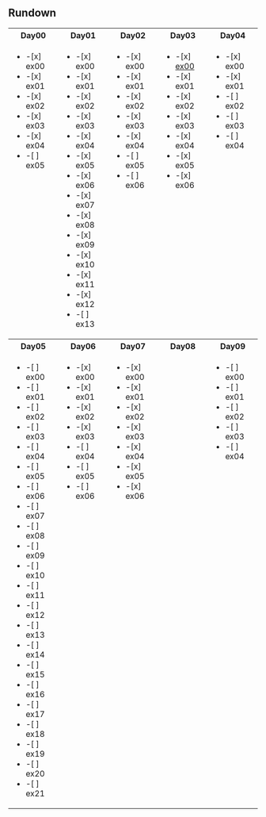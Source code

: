 ## Rundown
<table>
  <tr>
      <th>Day00</th>
      <th>Day01</th>
      <th>Day02</th>
      <th>Day03</th>
      <th>Day04</th>
  </tr>
  <tr valign="top">
    <td><ul>
<li>-[x] ex00</li>
<li>-[x] ex01</li>
<li>-[x] ex02</li>
<li>-[x] ex03</li>
<li>-[x] ex04</li>
<li>-[ ] ex05</li>
    </ul></td>
    <td><ul>
<li>-[x] ex00</li>
<li>-[x] ex01</li>
<li>-[x] ex02</li>
<li>-[x] ex03</li>
<li>-[x] ex04</li>
<li>-[x] ex05</li>
<li>-[x] ex06</li>
<li>-[x] ex07</li>
<li>-[x] ex08</li>
<li>-[x] ex09</li>
<li>-[x] ex10</li>
<li>-[x] ex11</li>
<li>-[x] ex12</li>
<li>-[ ] ex13</li>
    </ul></td>
    <td><ul>
<li>-[x] ex00</li>
<li>-[x] ex01</li>
<li>-[x] ex02</li>
<li>-[x] ex03</li>
<li>-[x] ex04</li>
<li>-[ ] ex05</li>
<li>-[ ] ex06</li>
    </ul></td>
    <td><ul>
<li>-[x] <a href="https://elearning.intra.42.fr/notions/piscine-php-d03-pamp/subnotions/piscine-php-d03-bitnami-mamp-bitnami-mamp/videos/pamp">ex00</a></li>
<li>-[x] ex01</li>
<li>-[x] ex02</li>
<li>-[x] ex03</li>
<li>-[x] ex04</li>
<li>-[x] ex05</li>
<li>-[x] ex06</li>
    </ul></td>
    <td><ul>
<li>-[x] ex00</li>
<li>-[x] ex01</li>
<li>-[ ] ex02</li>
<li>-[ ] ex03</li>
<li>-[ ] ex04</li>
    </ul></td>
  </tr>
  <tr>
      <th>Day05</th>
      <th>Day06</th>
      <th>Day07</th>
      <th>Day08</th>
      <th>Day09</th>
  </tr>
  <tr valign="top">
    <td><ul>
<li>-[ ] ex00</li>
<li>-[ ] ex01</li>
<li>-[ ] ex02</li>
<li>-[ ] ex03</li>
<li>-[ ] ex04</li>
<li>-[ ] ex05</li>
<li>-[ ] ex06</li>
<li>-[ ] ex07</li>
<li>-[ ] ex08</li>
<li>-[ ] ex09</li>
<li>-[ ] ex10</li>
<li>-[ ] ex11</li>
<li>-[ ] ex12</li>
<li>-[ ] ex13</li>
<li>-[ ] ex14</li>
<li>-[ ] ex15</li>
<li>-[ ] ex16</li>
<li>-[ ] ex17</li>
<li>-[ ] ex18</li>
<li>-[ ] ex19</li>
<li>-[ ] ex20</li>
<li>-[ ] ex21</li>
    </ul></td>
    <td><ul>
<li>-[x] ex00</li>
<li>-[x] ex01</li>
<li>-[x] ex02</li>
<li>-[x] ex03</li>
<li>-[ ] ex04</li>
<li>-[ ] ex05</li>
<li>-[ ] ex06</li>
    </ul></td>
    <td><ul>
<li>-[x] ex00</li>
<li>-[x] ex01</li>
<li>-[x] ex02</li>
<li>-[x] ex03</li>
<li>-[x] ex04</li>
<li>-[x] ex05</li>
<li>-[x] ex06</li>
    </ul></td>
    <td><ul>
    </ul></td>
    <td><ul>
<li>-[ ] ex00</li>
<li>-[ ] ex01</li>
<li>-[ ] ex02</li>
<li>-[ ] ex03</li>
<li>-[ ] ex04</li>
    </ul></td>
  </tr>
</table>

